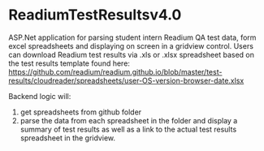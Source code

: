 # ReadiumTestResultsv4.0
ASP.Net application for parsing student intern Readium QA test data, form excel spreadsheets and displaying on screen in a gridview control.
Users can download Readium test results via .xls or .xlsx spreadsheet based on the test results template found here: 
https://github.com/readium/readium.github.io/blob/master/test-results/cloudreader/spreadsheets/user-OS-version-browser-date.xlsx

Backend logic will:
1. get spreadsheets from github folder
2. parse the data from each spreadsheet in the folder and display a summary of test results as well as a link 
to the actual test results spreadsheet in the gridview.
